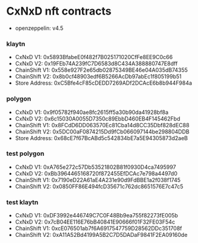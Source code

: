 # CxNxD nft contracts

- openzeppelin: v4.5

### klaytn
- CxNxD V1: 0x5893BfabeE0f482f7B025171020CfFe8EE9C0c66
- CxNxD V2: 0x19FEb74A239fC7D6583d8C434A388880747E8dff
- ChainShift V1: 0x558e927F2e65db02875349BE46e04A035dB74355
- ChainShift V2: 0x8b0cf48903edf6B5266AcDb97abEc1f805199b51
- Store Address: 0xC5Bfe4cF85cDEDD7269ADf2DCAcE6b8b944F984a

### polygon
- CxNxD V1: 0x9f05782f940ae8fc2615ff5a30b90da41928bf8a
- CxNxD V2: 0x6c15030A0055D7350c89EbbD460EB4F145462Fbd
- ChainShift V1: 0x8FCdD6DD063570Ec81Cba14d8CC35Dbf828dEC88
- ChainShift V2: 0x5DC00aF0874215Dd9fCb066097144be298804DDB
- Store Address: 0x68cE7f67BcABd5c542834bE7a5E94305873d2aeB

### test polygon
- CxNxD V1: 0xA765e272c57Db53521802B81f0930D4ca7495997
- CxNxD V2: 0xBb3964465168720f872455EfDCAc7e798a4497d0
- ChainShift V1: 0x7190eD22A61aE4A231e90d9FdBBE1a2f038f1745
- ChainShift V2: 0x0850FF86E494fcD35671c762dc8651576E7c47c5

### test klaytn
- CxNxD V1: 0xDF3992e446749C7C0F48Bb9ea755f82273fE005b
- CxNxD V2: 0x7cB04EE116E76bB40841E90666f01F32FE03F54c
- ChainShift V1: 0xcE076501ab7f6A6917547759D28562DDc351708f
- ChainShift V2: 0xA11A52Bd4199A5B2C7D5DADaF9841F2EA09160de